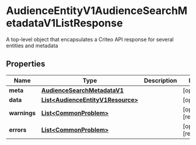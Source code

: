 

# AudienceEntityV1AudienceSearchMetadataV1ListResponse

A top-level object that encapsulates a Criteo API response for several entities and metadata

## Properties

Name | Type | Description | Notes
------------ | ------------- | ------------- | -------------
**meta** | [**AudienceSearchMetadataV1**](AudienceSearchMetadataV1.md) |  |  [optional]
**data** | [**List&lt;AudienceEntityV1Resource&gt;**](AudienceEntityV1Resource.md) |  |  [optional]
**warnings** | [**List&lt;CommonProblem&gt;**](CommonProblem.md) |  |  [optional] [readonly]
**errors** | [**List&lt;CommonProblem&gt;**](CommonProblem.md) |  |  [optional] [readonly]



